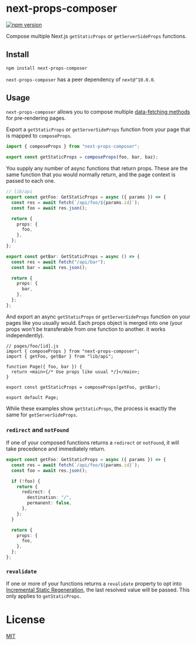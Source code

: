 # next-props-composer

[![npm version](https://img.shields.io/npm/v/next-props-composer.svg?style=flat-square)](https://npmjs.org/package/next-props-composer 'View this project on npm')

Compose multiple Next.js `getStaticProps` or `getServerSideProps` functions.

## Install

```sh
npm install next-props-composer
```

`next-props-composer` has a peer dependency of `next@^10.0.0`.

## Usage

`next-props-composer` allows you to compose multiple [data-fetching methods](https://nextjs.org/docs/basic-features/data-fetching) for pre-rendering pages.

Export a `getStaticProps` or `getServerSideProps` function from your page that is mapped to `composeProps`.

```ts
import { composeProps } from "next-props-composer";

export const getStaticProps = composeProps(foo, bar, baz);
```

You supply any number of async functions that return props. These are the same function that you would normally return, and the page context is passed to each one.

```ts
// lib/api
export const getFoo: GetStaticProps = async ({ params }) => {
  const res = await fetch(`/api/foo/${params.id}`);
  const foo = await res.json();

  return {
    props: {
      foo,
    },
  };
};

export const getBar: GetStaticProps = async () => {
  const res = await fetch("/api/bar");
  const bar = await res.json();

  return {
    props: {
      bar,
    },
  };
};
```

And export an async `getStaticProps` or `getServerSideProps` function on your pages like you usually would. Each props object is merged into one (your props won't be transferable from one function to another. it works independently).

```tsx
// pages/foo/[id].js
import { composeProps } from "next-props-composer";
import { getFoo, getBar } from "lib/api";

function Page({ foo, bar }) {
  return <main>{/* Use props like usual */}</main>;
}

export const getStaticProps = composeProps(getFoo, getBar);

export default Page;
```

While these examples show `getStaticProps`, the process is exactly the same for `getServerSideProps`.

### `redirect` and `notFound`

If one of your composed functions returns a `redirect` or `notFound`, it will take precedence and immediately return.

```ts
export const getFoo: GetStaticProps = async ({ params }) => {
  const res = await fetch(`/api/foo/${params.id}`);
  const foo = await res.json();

  if (!foo) {
    return {
      redirect: {
        destination: "/",
        permanent: false,
      },
    };
  }

  return {
    props: {
      foo,
    },
  };
};
```

### `revalidate`

If one or more of your functions returns a `revalidate` property to opt into [Incremental Static Regeneration](https://nextjs.org/docs/basic-features/data-fetching#incremental-static-regeneration), the last resolved value will be passed. This only applies to `getStaticProps`.

# License

[MIT](https://github.com/bitmap/next-compose-props/blob/master/LICENSE)

